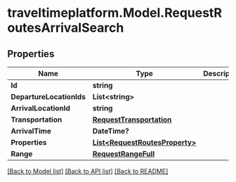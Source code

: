 # traveltimeplatform.Model.RequestRoutesArrivalSearch
## Properties

Name | Type | Description | Notes
------------ | ------------- | ------------- | -------------
**Id** | **string** |  | 
**DepartureLocationIds** | **List&lt;string&gt;** |  | 
**ArrivalLocationId** | **string** |  | 
**Transportation** | [**RequestTransportation**](RequestTransportation.md) |  | 
**ArrivalTime** | **DateTime?** |  | 
**Properties** | [**List&lt;RequestRoutesProperty&gt;**](RequestRoutesProperty.md) |  | 
**Range** | [**RequestRangeFull**](RequestRangeFull.md) |  | [optional] 

[[Back to Model list]](../README.md#documentation-for-models) [[Back to API list]](../README.md#documentation-for-api-endpoints) [[Back to README]](../README.md)

